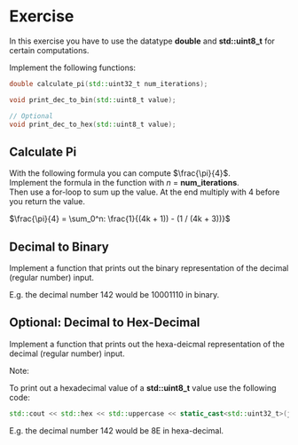 # Exercise

In this exercise you have to use the datatype **double** and **std::uint8_t** for certain computations.

Implement the following functions:

```cpp
double calculate_pi(std::uint32_t num_iterations);

void print_dec_to_bin(std::uint8_t value);

// Optional
void print_dec_to_hex(std::uint8_t value);
```

## Calculate Pi

With the following formula you can compute $\frac{\pi}{4}$.  
Implement the formula in the function with $n$ = **num_iterations**.  
Then use a for-loop to sum up the value.
At the end multiply with 4 before you return the value.

$\frac{\pi}{4} = \sum_0^n: \frac{1}{(4k + 1)) - (1 / (4k + 3))}$

## Decimal to Binary

Implement a function that prints out the binary representation of the decimal (regular number) input.

E.g. the decimal number 142 would be 10001110 in binary.

## Optional: Decimal to Hex-Decimal

Implement a function that prints out the hexa-deicmal representation of the decimal (regular number) input.

Note:

To print out a hexadecimal value of a **std::uint8_t** value use the following code:

```cpp
std::cout << std::hex << std::uppercase << static_cast<std::uint32_t>(j) << std::dec;
```

E.g. the decimal number 142 would be 8E in hexa-decimal.
